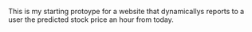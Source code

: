 This is my starting protoype for a website that dynamicallys reports to a user the predicted stock price an hour
from today. 
